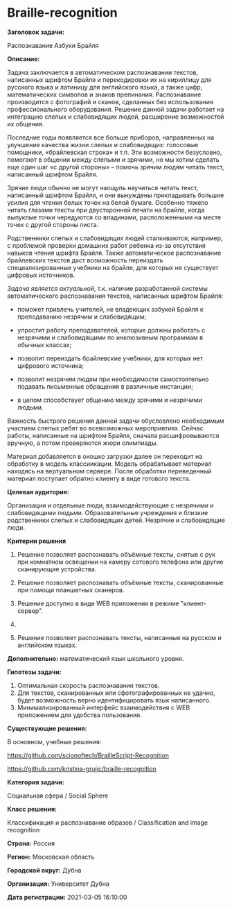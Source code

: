 # Braille-recognition

**Заголовок задачи:**

Распознавание Азбуки Брайля

**Описание:**

Задача заключается в автоматическом распознавании текстов, написанных шрифтом
Брайля и перекодировки их на кириллицу для русского языка и латиницу для английского
языка, а также цифр, математических символов и знаков препинания. Распознавание
производится с фотографий и сканов, сделанных без использования профессионального
оборудования. Решение данной задачи работает на интеграцию слепых и слабовидящих
людей, расширение возможностей их общения.

Последние годы появляется все больше приборов, направленных на улучшение качества
жизни слепых и слабовидящих: голосовые помощники, «брайлевская строка» и т.п. Эти
возможности безусловно, помогают в общении между слепыми и зрячими, но мы хотим
сделать еще один шаг «с другой стороны» – помочь зрячим людям читать текст,
написанный шрифтом Брайля.

Зрячие люди обычно не могут наощупь научиться читать текст, написанный шрифтом
Брайля, и они вынуждены прикладывать большие усилия для чтения белых точек на белой
бумаге. Особенно тяжело читать глазами тексты при двусторонней печати на брайле,
когда выпуклые точки чередуются со впадинами, расположенными на месте точек с
другой стороны листа.

Родственники слепых и слабовидящих людей сталкиваются, например, с проблемой
проверки домашних работ ребенка из-за отсутствия навыков чтения шрифта Брайля.
Также автоматическое распознавание брайлевских текстов даст возможность переиздать
специализированные учебники на брайле, для которых не существует цифровых
источников.

*Задача является актуальной*, т.к. наличие разработанной системы автоматического
распознавания текстов, написанных шрифтом Брайля:

* поможет привлечь учителей, не владеющих азбукой Брайля к преподаванию
незрячим и слабовидящим;

* упростит работу преподавателей, которые должны работать с незрячими и
слабовидящими по инклюзивным программам в обычных классах;

* позволит переиздать брайлевские учебники, для которых нет цифрового источника;

* позволит незрячим людям при необходимости самостоятельно подавать
письменные обращения в различные инстанции;

* в целом способствует общению между зрячими и незрячими людьми.


Важность быстрого решения данной задачи обусловлено необходимым участием слепых
ребят во всевозможных мероприятиях. Сейчас работы, написанные на шрифтом Брайля,
сначала расшифровываются вручную, а потом проверяются жюри олимпиады.

Материал добавляется в окошко загрузки далее он переходит на обработку в модель
классиикации. Модель обрабатывает материал находясь на вертуальном сервере. После
обработки переведенный материал поступает обратно клиенту в виде готового текста.

**Целевая аудитория:**

Организации и отдельные люди, взаимодействующие с незрячими и слабовидящими
людьми. Образовательные учреждения и близкие родственники слепых и слабовидящих
детей. Незрячие и слабовидящие люди.

**Критерии решения**

1. Решение позволяет распознавать объёмные тексты, снятые с рук при комнатном
освещении на камеру сотового телефона или другие сканирующие устройства.

2. Решение позволяет распознавать объёмные тексты, сканированные при помощи
планшетных сканеров.

3. Решение доступно в виде WEB приложения в режиме "клиент-сервер".
4. 
5. Решение позволяет распознавать тексты, написанные на русском и английском
языках. 

**Дополнительно:** математический язык школьного уровня.

**Гипотезы задачи:**

1. Оптимальная скорость распознавания текстов.
2. Для текстов, сканированных или сфотографированных не удачно, будет
возможность верно идентифицировать язык написанного.
3. Минимализированный интерфейс взаимодействия с WEB приложением для
удобства пользования.

**Существующие решения:**

В основном, учебные решения:

https://github.com/scionoftech/BrailleScript-Recognition

https://github.com/kristina-grujic/braille-recognition

**Категория задачи:**

Социальная сфера / Social Sphere

**Класс решения:**

Классификация и распознавание образов / Classification and image recognition

**Страна:** Россия

**Регион:** Московская область

**Городской округ:** Дубна 

**Организация:** Университет Дубна

**Дата регистрации:**
2021-03-05 16:10:00
